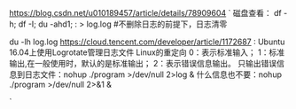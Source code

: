 https://blog.csdn.net/u010189457/article/details/78909604
`
磁盘查看：  df -h;   df -I;    du -ahd1;
: > log.log       #不删除日志的前提下，日志清零

du -lh log.log
https://cloud.tencent.com/developer/article/1172687 : Ubuntu 16.04上使用Logrotate管理日志文件
Linux的重定向
0：表示标准输入；
1：标准输出,在一般使用时，默认的是标准输出；
2：表示错误信息输出。
只输出错误信息到日志文件：nohup ./program >/dev/null 2>log &
什么信息也不要：nohup ./program >/dev/null 2>&1 &


` 